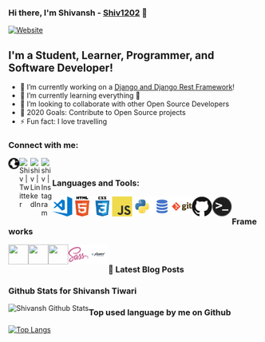 ### Hi there, I'm Shivansh - [Shiv1202][website] 👋

[![Website](https://img.shields.io/website?label=Shiv1202.github.io&style=for-the-badge&url=https%3A%2F%2FShiv1202.github.io)](https://shiv1202.github.io)


## I'm a Student, Learner, Programmer, and Software Developer!

- 🔭 I’m currently working on a [Django and Django Rest Framework][website]!
- 🌱 I’m currently learning everything 🤣
- 👯 I’m looking to collaborate with other Open Source Developers
- 🥅 2020 Goals: Contribute to Open Source projects
- ⚡ Fun fact: I love travelling

<!-- ### Spotify Playing 🎧
[<img src="https://now-playing-Shiv.vercel.app/api/spotify-playing" alt="Shiv Spotify Playing" width="350" />](https://open.spotify.com/user/8x2lep3d1rdemtqyhp5fj9eaj?si=wxvbeZCSQyCha_Y28Hs2Fw) -->

### Connect with me:

[<img align="left" alt="shiv1202.github.io" width="22px" src="https://raw.githubusercontent.com/iconic/open-iconic/master/svg/globe.svg" />][website]
[<img align="left" alt="Shiv | Twitter" width="22px" src="https://cdn.jsdelivr.net/npm/simple-icons@v3/icons/leetcode.svg" />][leetcode]
[<img align="left" alt="shiv | LinkedIn" width="22px" src="https://cdn.jsdelivr.net/npm/simple-icons@v3/icons/linkedin.svg" />][linkedin]
[<img align="left" alt="shiv | Instagram" width="22px" src="https://cdn.jsdelivr.net/npm/simple-icons@v3/icons/instagram.svg" />][instagram]

<br />

### Languages and Tools:
<img align="left" alt="Visual Studio Code" width="40px" src="https://raw.githubusercontent.com/github/explore/80688e429a7d4ef2fca1e82350fe8e3517d3494d/topics/visual-studio-code/visual-studio-code.png" />
<img align="left" alt="HTML5" width="40px" src="https://raw.githubusercontent.com/github/explore/80688e429a7d4ef2fca1e82350fe8e3517d3494d/topics/html/html.png" />
<img align="left" alt="CSS3" width="40px" src="https://raw.githubusercontent.com/github/explore/80688e429a7d4ef2fca1e82350fe8e3517d3494d/topics/css/css.png" />

<img align="left" alt="JavaScript" width="40px" src="https://raw.githubusercontent.com/github/explore/80688e429a7d4ef2fca1e82350fe8e3517d3494d/topics/javascript/javascript.png" />

<img align="left" alt="Python" width="40px" src="https://raw.githubusercontent.com/github/explore/80688e429a7d4ef2fca1e82350fe8e3517d3494d/topics/python/python.png" />


<img align="left" alt="SQL" width="40px" src="https://raw.githubusercontent.com/github/explore/80688e429a7d4ef2fca1e82350fe8e3517d3494d/topics/sql/sql.png" />
<img align="left" alt="Git" width="40px" src="https://raw.githubusercontent.com/github/explore/80688e429a7d4ef2fca1e82350fe8e3517d3494d/topics/git/git.png" />
<img align="left" alt="GitHub" width="40px" src="https://raw.githubusercontent.com/github/explore/78df643247d429f6cc873026c0622819ad797942/topics/github/github.png" />
<img align="left" alt="Terminal" width="40px" src="https://raw.githubusercontent.com/github/explore/80688e429a7d4ef2fca1e82350fe8e3517d3494d/topics/terminal/terminal.png" />

<br/>

### Frameworks
<img align="left" height = "40px" width="40px" src="https://cdn.jsdelivr.net/npm/simple-icons@v3/icons/django.svg" />
<img align="left" height = "40px" width="40px" src="https://cdn.jsdelivr.net/npm/simple-icons@v3/icons/flask.svg" />
<img align="left" height = "40px" width="40px" src="https://cdn.jsdelivr.net/npm/simple-icons@v3/icons/bootstrap.svg" />
<img align="left" alt="Sass" width="40px" src="https://raw.githubusercontent.com/github/explore/80688e429a7d4ef2fca1e82350fe8e3517d3494d/topics/sass/sass.png" />
<img align="left" alt="Jquery" width="40px" src="https://raw.githubusercontent.com/github/explore/80688e429a7d4ef2fca1e82350fe8e3517d3494d/topics/jquery/jquery.png" />

<br />

 ### 📕 Latest Blog Posts

<!-- BLOG-POST-LIST:START -->

<!-- BLOG-POST-LIST:END -->
 
<!-- ➡️ [more blog posts...](https://medium.com/me/stories/public)   -->


### Github Stats for Shivansh Tiwari

<img align="left" alt="Shivansh Github Stats" src="https://github-readme-stats.vercel.app/api?username=Shiv1202&show_icons=true&hide_border=true&theme=radical" />

### Top used language by me on Github

[![Top Langs](https://github-readme-stats.vercel.app/api/top-langs/?username=Shiv1202)](https://github.com/anuraghazra/github-readme-stats)






[website]: https://shiv1202.github.io
[leetcode]: https://leetcode.com/shiv1202/

[instagram]: https://instagram.com/productive_sst/
[linkedin]: https://linkedin.com/in/shiv1202/

